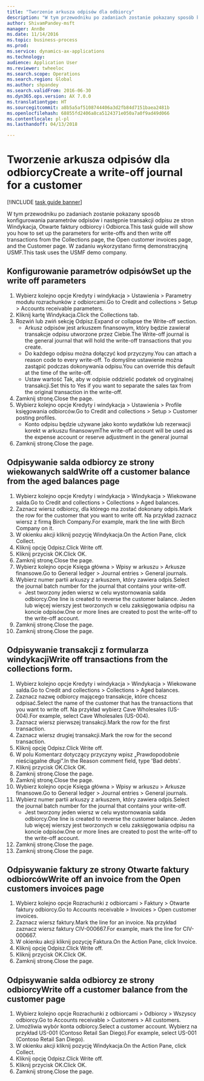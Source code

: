 ```yaml
--- 
title: "Tworzenie arkusza odpisów dla odbiorcy"
description: "W tym przewodniku po zadaniach zostanie pokazany sposób konfigurowania parametrów odpisów i następnie transakcji odpisu ze stron Windykacja, Otwarte faktury odbiorcy i Odbiorca."
author: ShivamPandey-msft
manager: AnnBe
ms.date: 11/14/2016
ms.topic: business-process
ms.prod: 
ms.service: dynamics-ax-applications
ms.technology: 
audience: Application User
ms.reviewer: twheeloc
ms.search.scope: Operations
ms.search.region: Global
ms.author: shpandey
ms.search.validFrom: 2016-06-30
ms.dyn365.ops.version: AX 7.0.0
ms.translationtype: HT
ms.sourcegitcommit: a8b5a5af5108744406a3d2fb84d7151baea2481b
ms.openlocfilehash: 68855fd2406a8ca5124371e050a7a0f9ad49d066
ms.contentlocale: pl-pl
ms.lasthandoff: 04/13/2018

---
```

# <a name="create-a-write-off-journal-for-a-customer"></a><span data-ttu-id="2dfb3-103">Tworzenie arkusza odpisów dla odbiorcy</span><span class="sxs-lookup"><span data-stu-id="2dfb3-103">Create a write-off journal for a customer</span></span>

[!INCLUDE [task guide banner](../../includes/task-guide-banner.md)]

<span data-ttu-id="2dfb3-104">W tym przewodniku po zadaniach zostanie pokazany sposób konfigurowania parametrów odpisów i następnie transakcji odpisu ze stron Windykacja, Otwarte faktury odbiorcy i Odbiorca.</span><span class="sxs-lookup"><span data-stu-id="2dfb3-104">This task guide will show you how to set up the parameters for write-offs and then write off transactions from the Collections page, the Open customer invoices page, and the Customer page.</span></span> <span data-ttu-id="2dfb3-105">W zadaniu wykorzystano firmę demonstracyjną USMF.</span><span class="sxs-lookup"><span data-stu-id="2dfb3-105">This task uses the USMF demo company.</span></span>


## <a name="set-up-the-write-off-parameters"></a><span data-ttu-id="2dfb3-106">Konfigurowanie parametrów odpisów</span><span class="sxs-lookup"><span data-stu-id="2dfb3-106">Set up the write off parameters</span></span>
1. <span data-ttu-id="2dfb3-107">Wybierz kolejno opcje Kredyty i windykacja > Ustawienia > Parametry modułu rozrachunków z odbiorcami.</span><span class="sxs-lookup"><span data-stu-id="2dfb3-107">Go to Credit and collections > Setup > Accounts receivable parameters.</span></span>
2. <span data-ttu-id="2dfb3-108">Kliknij kartę Windykacja.</span><span class="sxs-lookup"><span data-stu-id="2dfb3-108">Click the Collections tab.</span></span>
3. <span data-ttu-id="2dfb3-109">Rozwiń lub zwiń sekcję Odpisz.</span><span class="sxs-lookup"><span data-stu-id="2dfb3-109">Expand or collapse the Write-off section.</span></span>
    * <span data-ttu-id="2dfb3-110">Arkusz odpisów jest arkuszem finansowym, który będzie zawierał transakcje odpisu utworzone przez Ciebie.</span><span class="sxs-lookup"><span data-stu-id="2dfb3-110">The Write-off journal is the general journal that will hold the write-off transactions that you create.</span></span>  
    * <span data-ttu-id="2dfb3-111">Do każdego odpisu można dołączyć kod przyczyny.</span><span class="sxs-lookup"><span data-stu-id="2dfb3-111">You can attach a reason code to every write-off.</span></span> <span data-ttu-id="2dfb3-112">To domyślne ustawienie można zastąpić podczas dokonywania odpisu.</span><span class="sxs-lookup"><span data-stu-id="2dfb3-112">You can override this default at the time of the write-off.</span></span>  
    * <span data-ttu-id="2dfb3-113">Ustaw wartość Tak, aby w odpisie oddzielić podatek od oryginalnej transakcji.</span><span class="sxs-lookup"><span data-stu-id="2dfb3-113">Set this to Yes if you want to separate the sales tax from the original transaction in the write-off.</span></span>  
4. <span data-ttu-id="2dfb3-114">Zamknij stronę.</span><span class="sxs-lookup"><span data-stu-id="2dfb3-114">Close the page.</span></span>
5. <span data-ttu-id="2dfb3-115">Wybierz kolejno opcje Kredyty i windykacja > Ustawienia > Profile księgowania odbiorców.</span><span class="sxs-lookup"><span data-stu-id="2dfb3-115">Go to Credit and collections > Setup > Customer posting profiles.</span></span>
    * <span data-ttu-id="2dfb3-116">Konto odpisu będzie używane jako konto wydatków lub rezerwacji korekt w arkuszu finansowym</span><span class="sxs-lookup"><span data-stu-id="2dfb3-116">The write-off account will be used as the expense account or reserve adjustment in the general journal</span></span>   
6. <span data-ttu-id="2dfb3-117">Zamknij stronę.</span><span class="sxs-lookup"><span data-stu-id="2dfb3-117">Close the page.</span></span>

## <a name="write-off-a-customer-balance-from-the-aged-balances-page"></a><span data-ttu-id="2dfb3-118">Odpisywanie salda odbiorcy ze strony wiekowanych sald</span><span class="sxs-lookup"><span data-stu-id="2dfb3-118">Write off a customer balance from the aged balances page</span></span>
1. <span data-ttu-id="2dfb3-119">Wybierz kolejno opcje Kredyty i windykacja > Windykacja > Wiekowane salda.</span><span class="sxs-lookup"><span data-stu-id="2dfb3-119">Go to Credit and collections > Collections > Aged balances.</span></span>
2. <span data-ttu-id="2dfb3-120">Zaznacz wiersz odbiorcy, dla którego ma zostać dokonany odpis.</span><span class="sxs-lookup"><span data-stu-id="2dfb3-120">Mark the row for the customer that you want to write off.</span></span> <span data-ttu-id="2dfb3-121">Na przykład zaznacz wiersz z firmą Birch Company.</span><span class="sxs-lookup"><span data-stu-id="2dfb3-121">For example, mark the line with Birch Company on it.</span></span>
3. <span data-ttu-id="2dfb3-122">W okienku akcji kliknij pozycję Windykacja.</span><span class="sxs-lookup"><span data-stu-id="2dfb3-122">On the Action Pane, click Collect.</span></span>
4. <span data-ttu-id="2dfb3-123">Kliknij opcję Odpisz.</span><span class="sxs-lookup"><span data-stu-id="2dfb3-123">Click Write off.</span></span>
5. <span data-ttu-id="2dfb3-124">Kliknij przycisk OK.</span><span class="sxs-lookup"><span data-stu-id="2dfb3-124">Click OK.</span></span>
6. <span data-ttu-id="2dfb3-125">Zamknij stronę.</span><span class="sxs-lookup"><span data-stu-id="2dfb3-125">Close the page.</span></span>
7. <span data-ttu-id="2dfb3-126">Wybierz kolejno opcje Księga główna > Wpisy w arkuszu > Arkusze finansowe.</span><span class="sxs-lookup"><span data-stu-id="2dfb3-126">Go to General ledger > Journal entries > General journals.</span></span>
8. <span data-ttu-id="2dfb3-127">Wybierz numer partii arkuszy z arkuszem, który zawiera odpis.</span><span class="sxs-lookup"><span data-stu-id="2dfb3-127">Select the journal batch number for the journal that contains your write-off.</span></span>
    * <span data-ttu-id="2dfb3-128">Jest tworzony jeden wiersz w celu wystornowania salda odbiorcy.</span><span class="sxs-lookup"><span data-stu-id="2dfb3-128">One line is created to reverse the customer balance.</span></span> <span data-ttu-id="2dfb3-129">Jeden lub więcej wierszy jest tworzonych w celu zaksięgowania odpisu na koncie odpisów.</span><span class="sxs-lookup"><span data-stu-id="2dfb3-129">One or more lines are created to post the write-off to the write-off account.</span></span>  
9. <span data-ttu-id="2dfb3-130">Zamknij stronę.</span><span class="sxs-lookup"><span data-stu-id="2dfb3-130">Close the page.</span></span>
10. <span data-ttu-id="2dfb3-131">Zamknij stronę.</span><span class="sxs-lookup"><span data-stu-id="2dfb3-131">Close the page.</span></span>

## <a name="write-off-transactions-from-the-collections-form"></a><span data-ttu-id="2dfb3-132">Odpisywanie transakcji z formularza windykacji</span><span class="sxs-lookup"><span data-stu-id="2dfb3-132">Write off transactions from the collections form.</span></span>
1. <span data-ttu-id="2dfb3-133">Wybierz kolejno opcje Kredyty i windykacja > Windykacja > Wiekowane salda.</span><span class="sxs-lookup"><span data-stu-id="2dfb3-133">Go to Credit and collections > Collections > Aged balances.</span></span>
2. <span data-ttu-id="2dfb3-134">Zaznacz nazwę odbiorcy mającego transakcje, które chcesz odpisać.</span><span class="sxs-lookup"><span data-stu-id="2dfb3-134">Select the name of the customer that has the transactions that you want to write off.</span></span> <span data-ttu-id="2dfb3-135">Na przykład wybierz Cave Wholesales (US-004).</span><span class="sxs-lookup"><span data-stu-id="2dfb3-135">For example, select Cave Wholesales (US-004).</span></span>
3. <span data-ttu-id="2dfb3-136">Zaznacz wiersz pierwszej transakcji.</span><span class="sxs-lookup"><span data-stu-id="2dfb3-136">Mark the row for the first transaction.</span></span>
4. <span data-ttu-id="2dfb3-137">Zaznacz wiersz drugiej transakcji.</span><span class="sxs-lookup"><span data-stu-id="2dfb3-137">Mark the row for the second transaction.</span></span>
5. <span data-ttu-id="2dfb3-138">Kliknij opcję Odpisz.</span><span class="sxs-lookup"><span data-stu-id="2dfb3-138">Click Write off.</span></span>
6. <span data-ttu-id="2dfb3-139">W polu Komentarz dotyczący przyczyny wpisz „Prawdopodobnie nieściągalne długi”.</span><span class="sxs-lookup"><span data-stu-id="2dfb3-139">In the Reason comment field, type 'Bad debts'.</span></span>
7. <span data-ttu-id="2dfb3-140">Kliknij przycisk OK.</span><span class="sxs-lookup"><span data-stu-id="2dfb3-140">Click OK.</span></span>
8. <span data-ttu-id="2dfb3-141">Zamknij stronę.</span><span class="sxs-lookup"><span data-stu-id="2dfb3-141">Close the page.</span></span>
9. <span data-ttu-id="2dfb3-142">Zamknij stronę.</span><span class="sxs-lookup"><span data-stu-id="2dfb3-142">Close the page.</span></span>
10. <span data-ttu-id="2dfb3-143">Wybierz kolejno opcje Księga główna > Wpisy w arkuszu > Arkusze finansowe.</span><span class="sxs-lookup"><span data-stu-id="2dfb3-143">Go to General ledger > Journal entries > General journals.</span></span>
11. <span data-ttu-id="2dfb3-144">Wybierz numer partii arkuszy z arkuszem, który zawiera odpis.</span><span class="sxs-lookup"><span data-stu-id="2dfb3-144">Select the journal batch number for the journal that contains your write-off.</span></span>
    * <span data-ttu-id="2dfb3-145">Jest tworzony jeden wiersz w celu wystornowania salda odbiorcy.</span><span class="sxs-lookup"><span data-stu-id="2dfb3-145">One line is created to reverse the customer balance.</span></span> <span data-ttu-id="2dfb3-146">Jeden lub więcej wierszy jest tworzonych w celu zaksięgowania odpisu na koncie odpisów.</span><span class="sxs-lookup"><span data-stu-id="2dfb3-146">One or more lines are created to post the write-off to the write-off account.</span></span>  
12. <span data-ttu-id="2dfb3-147">Zamknij stronę.</span><span class="sxs-lookup"><span data-stu-id="2dfb3-147">Close the page.</span></span>
13. <span data-ttu-id="2dfb3-148">Zamknij stronę.</span><span class="sxs-lookup"><span data-stu-id="2dfb3-148">Close the page.</span></span>

## <a name="write-off-an-invoice-from-the-open-customers-invoices-page"></a><span data-ttu-id="2dfb3-149">Odpisywanie faktury ze strony Otwarte faktury odbiorców</span><span class="sxs-lookup"><span data-stu-id="2dfb3-149">Write off an invoice from the Open customers invoices page</span></span>
1. <span data-ttu-id="2dfb3-150">Wybierz kolejno opcje Rozrachunki z odbiorcami > Faktury > Otwarte faktury odbiorcy.</span><span class="sxs-lookup"><span data-stu-id="2dfb3-150">Go to Accounts receivable > Invoices > Open customer invoices.</span></span>
2. <span data-ttu-id="2dfb3-151">Zaznacz wiersz faktury.</span><span class="sxs-lookup"><span data-stu-id="2dfb3-151">Mark the line for an invoice.</span></span> <span data-ttu-id="2dfb3-152">Na przykład zaznacz wiersz faktury CIV-000667.</span><span class="sxs-lookup"><span data-stu-id="2dfb3-152">For example, mark the line for CIV-000667.</span></span>
3. <span data-ttu-id="2dfb3-153">W okienku akcji kliknij pozycję Faktura.</span><span class="sxs-lookup"><span data-stu-id="2dfb3-153">On the Action Pane, click Invoice.</span></span>
4. <span data-ttu-id="2dfb3-154">Kliknij opcję Odpisz.</span><span class="sxs-lookup"><span data-stu-id="2dfb3-154">Click Write off.</span></span>
5. <span data-ttu-id="2dfb3-155">Kliknij przycisk OK.</span><span class="sxs-lookup"><span data-stu-id="2dfb3-155">Click OK.</span></span>
6. <span data-ttu-id="2dfb3-156">Zamknij stronę.</span><span class="sxs-lookup"><span data-stu-id="2dfb3-156">Close the page.</span></span>

## <a name="write-off-a-customer-balance-from-the-customer-page"></a><span data-ttu-id="2dfb3-157">Odpisywanie salda odbiorcy ze strony odbiorcy</span><span class="sxs-lookup"><span data-stu-id="2dfb3-157">Write off a customer balance from the customer page</span></span>
1. <span data-ttu-id="2dfb3-158">Wybierz kolejno opcje Rozrachunki z odbiorcami > Odbiorcy > Wszyscy odbiorcy.</span><span class="sxs-lookup"><span data-stu-id="2dfb3-158">Go to Accounts receivable > Customers > All customers.</span></span>
2. <span data-ttu-id="2dfb3-159">Umożliwia wybór konta odbiorcy.</span><span class="sxs-lookup"><span data-stu-id="2dfb3-159">Select a customer account.</span></span> <span data-ttu-id="2dfb3-160">Wybierz na przykład US-001 (Contoso Retail San Diego).</span><span class="sxs-lookup"><span data-stu-id="2dfb3-160">For example, select US-001 (Contoso Retail San Diego).</span></span>
3. <span data-ttu-id="2dfb3-161">W okienku akcji kliknij pozycję Windykacja.</span><span class="sxs-lookup"><span data-stu-id="2dfb3-161">On the Action Pane, click Collect.</span></span>
4. <span data-ttu-id="2dfb3-162">Kliknij opcję Odpisz.</span><span class="sxs-lookup"><span data-stu-id="2dfb3-162">Click Write off.</span></span>
5. <span data-ttu-id="2dfb3-163">Kliknij przycisk OK.</span><span class="sxs-lookup"><span data-stu-id="2dfb3-163">Click OK.</span></span>
6. <span data-ttu-id="2dfb3-164">Zamknij stronę.</span><span class="sxs-lookup"><span data-stu-id="2dfb3-164">Close the page.</span></span>


